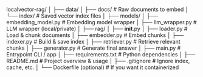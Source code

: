 localvector-rag/
│
├── data/
│   ├── docs/               # Raw documents to embed
│   └── index/              # Saved vector index files
│
├── models/
│   ├── embedding_model.py  # Embedding model wrapper
│   ├── llm_wrapper.py      # LLM wrapper (local/private)
│
├── rag/
│   ├── __init__.py
│   ├── loader.py           # Load & chunk documents
│   ├── embedder.py         # Embed chunks
│   ├── indexer.py          # Build & save index
│   ├── retriever.py        # Retrieve relevant chunks
│   ├── generator.py        # Generate final answer
│
├── main.py                 # Entrypoint CLI / app
│
├── requirements.txt        # Python dependencies
│
├── README.md               # Project overview & usage
│
├── .gitignore              # Ignore index, cache, etc.
│
└── Dockerfile (optional)   # If you want it containerized